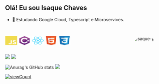 ## Olá! Eu sou Isaque Chaves


- 🌱 Estudando Google Cloud, Typescript e Microservices.
 
 ##
 
<div style="display: inline_block"><br>
  <img align="center" alt="Isaque-Js" height="30" width="40" src="https://raw.githubusercontent.com/devicons/devicon/master/icons/javascript/javascript-plain.svg">
  <img align="center" alt="Isaque-Csharp" height="30" width="40" src="https://raw.githubusercontent.com/devicons/devicon/master/icons/csharp/csharp-original.svg">
  <img align="center" alt="Isaque-React" height="30" width="40" src="https://raw.githubusercontent.com/devicons/devicon/master/icons/react/react-original.svg">
  <img align="center" alt="Isaque-HTML" height="30" width="40" src="https://raw.githubusercontent.com/devicons/devicon/master/icons/html5/html5-original.svg">
  <img align="center" alt="Isaque-CSS" height="30" width="40" src="https://raw.githubusercontent.com/devicons/devicon/master/icons/css3/css3-original.svg">
  <img align="right" alt="Isaque-pic" height="150" style="border-radius:50px;" src="https://instagram.fcpq17-1.fna.fbcdn.net/v/t51.2885-19/332103221_761870508634800_4542523470510666191_n.jpg?stp=dst-jpg_s150x150&_nc_ht=instagram.fcpq17-1.fna.fbcdn.net&_nc_cat=100&_nc_ohc=TDRy7ENPPY8AX9tANws&edm=AOQ1c0wBAAAA&ccb=7-5&oh=00_AfCXIoqIp3DjhjU_QoxeamTLU5UU80I-Z8qHdxyR2cBugQ&oe=6411711A&_nc_sid=8fd12b?width=676&height=676">
</div>


##

<div>
<a href="https://www.linkedin.com/in/isaque-chaves/" target="_blank"><img src="https://img.shields.io/badge/-LinkedIn-%230077B5?style=for-the-badge&logo=linkedin&logoColor=white" target="_blank"></a> 
  <a href = "mailto:isaquechaves10500@gmail.com"><img src="https://img.shields.io/badge/-Gmail-%23333?style=for-the-badge&logo=gmail&logoColor=white" target="_blank"></a>
 
 ![Anurag's GitHub stats](https://github-readme-stats.vercel.app/api?username=chavozoom&theme=dark&show_icons=true)
 ![](https://github-readme-stats.vercel.app/api/top-langs/?username=chavozoom&theme=prussian&hide_border=true&include_all_commits=false&count_private=false&layout=compact)

  
  <a href="https://visitcount.itsvg.in">
  <img src="https://visitcount.itsvg.in/api?id=Chavozoom&label=Profile%20Views&icon=5&pretty=false" alt="viewCount"/>
</a>
</div>
